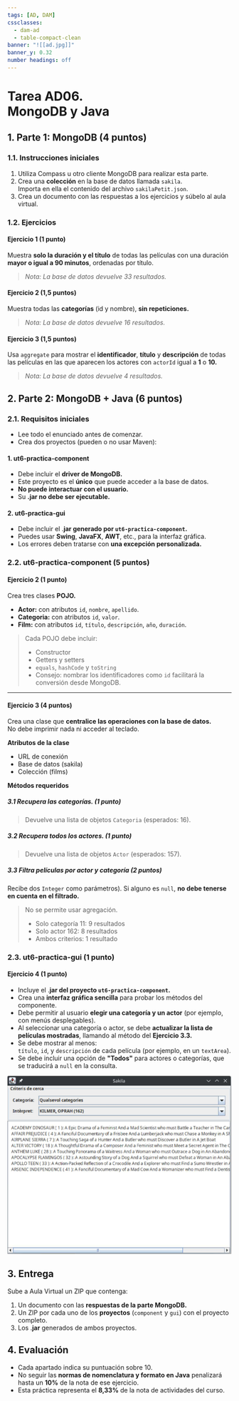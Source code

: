 ```yaml
---
tags: [AD, DAM]
cssclasses:
  - dam-ad
  - table-compact-clean
banner: "![[ad.jpg]]"
banner_y: 0.32
number headings: off
---
```

# **Tarea AD06.** <br>MongoDB y Java

## 1. Parte 1: MongoDB (4 puntos)

### 1.1. **Instrucciones iniciales**

1. Utiliza Compass u otro cliente MongoDB para realizar esta parte.
2. Crea una **colección** en la base de datos llamada `sakila`.  
	Importa en ella el contenido del archivo `sakilaPetit.json`.
3. Crea un documento con las respuestas a los ejercicios y súbelo al aula virtual.

### 1.2. **Ejercicios**

#### Ejercicio 1 (1 punto)

Muestra **solo la duración y el título** de todas las películas con una duración **mayor o igual a 90 minutos**, ordenadas por título.

> *Nota: La base de datos devuelve 33 resultados.*

#### Ejercicio 2 (1,5 puntos)

Muestra todas las **categorías** (id y nombre), **sin repeticiones.**

> *Nota: La base de datos devuelve 16 resultados.*

#### Ejercicio 3 (1,5 puntos)

Usa `aggregate` para mostrar el **identificador**, **título** y **descripción** de todas las películas en las que aparecen los actores con `actorId` igual a **1** o **10.**

> *Nota: La base de datos devuelve 4 resultados.*

## 2. Parte 2: MongoDB + Java (6 puntos)

### 2.1. **Requisitos iniciales**

- Lee todo el enunciado antes de comenzar.
- Crea dos proyectos (pueden o no usar Maven):

#### 1. ut6-practica-component

- Debe incluir el **driver de MongoDB.**
- Este proyecto es el **único** que puede acceder a la base de datos.
- **No puede interactuar con el usuario.**
- Su **.jar no debe ser ejecutable.**

#### 2. ut6-practica-gui

- Debe incluir el .**jar generado por `ut6-practica-component`.**
- Puedes usar **Swing**, **JavaFX**, **AWT**, etc., para la interfaz gráfica.
- Los errores deben tratarse con **una excepción personalizada.**

### 2.2. **ut6-practica-component (5 puntos)**

#### Ejercicio 2 (1 punto)

Crea tres clases **POJO.**

- **Actor:** con atributos `id`, `nombre`, `apellido`.
- **Categoria:** con atributos `id`, `valor`.
- **Film:** con atributos `id`, `título`, `descripción`, `año`, `duración`.

> Cada POJO debe incluir:
> - Constructor
> - Getters y setters
> - `equals`, `hashCode` y `toString`
> - Consejo: nombrar los identificadores como `id` facilitará la conversión desde MongoDB.

---

#### Ejercicio 3 (4 puntos)

Crea una clase que **centralice las operaciones con la base de datos.**  
No debe imprimir nada ni acceder al teclado.

**Atributos de la clase**

- URL de conexión
- Base de datos (sakila)
- Colección (films)

**Métodos requeridos**

##### 3.1 Recupera las **categorías.**  (1 punto)

> Devuelve una lista de objetos `Categoria` (esperados: 16).

##### 3.2 Recupera todos los **actores.** (1 punto)

> Devuelve una lista de objetos `Actor` (esperados: 157).

##### 3.3 Filtra películas por **actor** y **categoría** (2 puntos)

Recibe dos `Integer` como parámetros). Si alguno es `null`, **no debe tenerse en cuenta en el filtrado.**

> No se permite usar agregación.
> - Solo categoría 11: 9 resultados
> - Solo actor 162: 8 resultados
> - Ambos criterios: 1 resultado

### 2.3. **ut6-practica-gui (1 punto)**

#### Ejercicio 4 (1 punto)

- Incluye el .**jar del proyecto `ut6-practica-component`.**
- Crea una **interfaz gráfica sencilla** para probar los métodos del componente.
- Debe permitir al usuario **elegir una categoría y un actor** (por ejemplo, con menús desplegables).
- Al seleccionar una categoría o actor, se debe **actualizar la lista de películas mostradas**, llamando al método del **Ejercicio 3.3.**
- Se debe mostrar al menos:  
	`título`, `id`, y `descripción` de cada película (por ejemplo, en un `textArea`).
- Se debe incluir una opción de **"Todos"** para actores o categorías, que se traducirá a `null` en la consulta.

![](../Teoría/Imágenes/Pasted%20image%2020250503040530.png)

## 3. Entrega

Sube a Aula Virtual un ZIP que contenga:

1. Un documento con las **respuestas de la parte MongoDB.**
2. Un ZIP por cada uno de los **proyectos** (`component` y `gui`) con el proyecto completo.
3. Los .**jar** generados de ambos proyectos.

## 4. Evaluación

- Cada apartado indica su puntuación sobre 10.
- No seguir las **normas de nomenclatura y formato en Java** penalizará hasta un **10%** de la nota de ese ejercicio.
- Esta práctica representa el **8,33%** de la nota de actividades del curso.
